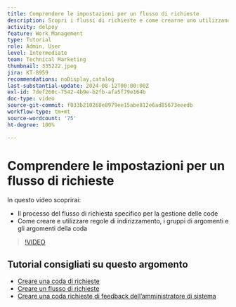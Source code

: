 ```yaml
---
title: Comprendere le impostazioni per un flusso di richieste
description: Scopri i flussi di richieste e come crearne uno utilizzando le regole di routing, i gruppi di argomenti e gli argomenti della coda.
activity: delpoy
feature: Work Management
type: Tutorial
role: Admin, User
level: Intermediate
team: Technical Marketing
thumbnail: 335222.jpeg
jira: KT-8959
recommendations: noDisplay,catalog
last-substantial-update: 2024-08-12T00:00:00Z
exl-id: 7def260c-7542-4b9e-b2fb-afa5f79e164b
doc-type: video
source-git-commit: f033b210268e8979ee15abe812e6ad85673eeedb
workflow-type: tm+mt
source-wordcount: '75'
ht-degree: 100%

---
```


# Comprendere le impostazioni per un flusso di richieste

In questo video scoprirai:

* Il processo del flusso di richiesta specifico per la gestione delle code
* Come creare e utilizzare regole di indirizzamento, i gruppi di argomenti e gli argomenti della coda

>[!VIDEO](https://video.tv.adobe.com/v/335222/?quality=12&learn=on)

## Tutorial consigliati su questo argomento

* [Creare una coda di richieste](/help/manage-work/request-queues/create-a-request-queue.md)
* [Creare un flusso di richieste](/help/manage-work/request-queues/create-a-request-flow.md)
* [Creare una coda richieste di feedback dell’amministratore di sistema](/help/manage-work/request-queues/create-a-system-admin-feedback-request-queue.md)
